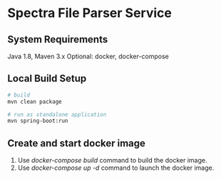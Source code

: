 # Spectra File Parser Service

## System Requirements

Java 1.8, Maven 3.x
Optional: docker, docker-compose

## Local Build Setup

```bash
# build
mvn clean package

# run as standalone application
mvn spring-boot:run
```

## Create and start docker image

1. Use *docker-compose build* command to build the docker image.
2. Use *docker-compose up -d* command to launch the docker image.
